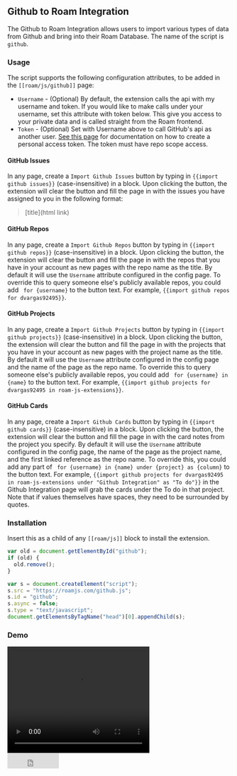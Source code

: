 ## Github to Roam Integration

The Github to Roam Integration allows users to import various types of data from Github and bring into their Roam Database. The name of the script is `github`.

### Usage

The script supports the following configuration attributes, to be added in the `[[roam/js/github]]` page:

- `Username` - (Optional) By default, the extension calls the api with my username and token. If you would like to make calls under your username, set this attribute with token below. This give you access to your private data and is called straight from the Roam frontend.
- `Token` - (Optional) Set with Username above to call GitHub's api as another user. [See this page](https://docs.github.com/en/github/authenticating-to-github/creating-a-personal-access-token) for documentation on how to create a personal access token. The token must have repo scope access.

#### GitHub Issues

In any page, create a `Import Github Issues` button by typing in `{{import github issues}}` (case-insensitive) in a block. Upon clicking the button, the extension will clear the button and fill the page in with the issues you have assigned to you in the following format:

> [title](html link)

#### GitHub Repos

In any page, create a `Import Github Repos` button by typing in `{{import github repos}}` (case-insensitive) in a block. Upon clicking the button, the extension will clear the button and fill the page in with the repos that you have in your account as new pages with the repo name as the title. By default it will use the `Username` attribute configured in the config page. To override this to query someone else's publicly available repos, you could add ` for {username}` to the button text. For example, `{{import github repos for dvargas92495}}`.

#### GitHub Projects

In any page, create a `Import Github Projects` button by typing in `{{import github projects}}` (case-insensitive) in a block. Upon clicking the button, the extension will clear the button and fill the page in with the projects that you have in your account as new pages with the project name as the title. By default it will use the `Username` attribute configured in the config page and the name of the page as the repo name. To override this to query someone else's publicly available repos, you could add ` for {username} in {name}` to the button text. For example, `{{import github projects for dvargas92495 in roam-js-extensions}}`.

#### GitHub Cards

In any page, create a `Import Github Cards` button by typing in `{{import github cards}}` (case-insensitive) in a block. Upon clicking the button, the extension will clear the button and fill the page in with the card notes from the project you specify. By default it will use the `Username` attribute configured in the config page, the name of the page as the project name, and the first linked reference as the repo name. To override this, you could add any part of ` for {username} in {name} under {project} as {column}` to the button text. For example, `{{import github projects for dvargas92495 in roam-js-extensions under "Github Integration" as "To do"}}` in the Github Integration page will grab the cards under the To do in that project. Note that if values themselves have spaces, they need to be surrounded by quotes.

### Installation

Insert this as a child of any `[[roam/js]]` block to install the extension.

```javascript
var old = document.getElementById("github");
if (old) {
  old.remove();
}

var s = document.createElement("script");
s.src = "https://roamjs.com/github.js";
s.id = "github";
s.async = false;
s.type = "text/javascript";
document.getElementsByTagName("head")[0].appendChild(s);
```

### Demo

<video width="320" height="240" controls>
  <source src="../../videos/github.mp4" type="video/mp4">
</video>

<br/>

<iframe src="https://github.com/sponsors/dvargas92495/button" title="Sponsor dvargas92495" height="35" width="116" style="border: 0;"></iframe>

